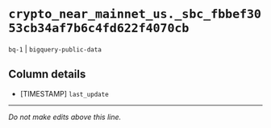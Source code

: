# `crypto_near_mainnet_us._sbc_fbbef3053cb34af7b6c4fd622f4070cb`
`bq-1` | `bigquery-public-data`

## Column details
* [TIMESTAMP] `last_update`

-------------------------------------------------------------------------------
*Do not make edits above this line.*
